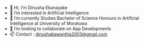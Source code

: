 - 👋 Hi, I’m Dinusha Ekanayake
- 👀 I’m interested in Artificial Intelligence
- 🌱 I’m currently Studies Bachelor of Science Honours in Artificial Intelligence at University of Moratuwa
- 💞️ I’m looking to collaborate on App Developments
- 📫 Contact : dinushabawantha2003@gmail.com

<!---
DinushaEkanayake/DinushaEkanayake is a ✨ special ✨ repository because its `README.md` (this file) appears on your GitHub profile.
You can click the Preview link to take a look at your changes.
--->
